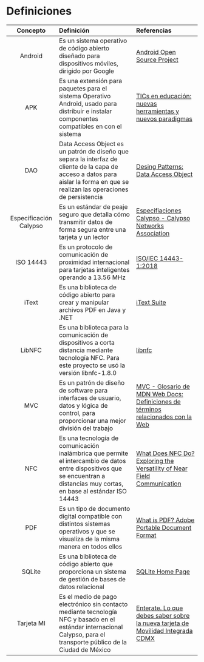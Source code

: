 # Definiciones

|Concepto|Definición|Referencias|
|:-:|:-|:-|
| Android | Es un sistema operativo de código abierto diseñado para dispositivos móviles, dirigido por Google | [Android Open Source Project] |
| APK | Es una extensión para paquetes para el sistema Operativo Android, usado para distribuir e instalar componentes compatibles en con el sistema | [TICs en educación: nuevas herramientas y nuevos paradigmas] |
| DAO | Data Access Object es un patrón de diseño que separa la interfaz de cliente de la capa de acceso a datos para aislar la forma en que se realizan las operaciones de persistencia | [Desing Patterns: Data Access Object] | 
| Especificación Calypso | Es un estándar de peaje seguro que detalla cómo transmitir datos de forma segura entre una tarjeta y un lector | [Especifiaciones Calypso - Calypso Networks Association] |
| ISO 14443 | Es un protocolo de comunicación de proximidad internacional para tarjetas inteligentes operando a 13.56 MHz | [ISO/IEC 14443-1:2018] |
| iText | Es una biblioteca de código abierto para crear y manipular archivos PDF en Java y .NET | [iText Suite] |
| LibNFC | Es una biblioteca para la comunicación de dispositivos a corta distancia mediante tecnología NFC. Para este proyecto se usó la versión libnfc-1.8.0 | [libnfc] |
| MVC | Es un patrón de diseño de software para interfaces de usuario, datos y lógica de control, para proporcionar una mejor división del trabajo | [MVC - Glosario de MDN Web Docs: Definiciones de términos relacionados con la Web] |
| NFC | Es una tecnología de comunicación inalámbrica que permite el intercambio de datos entre dispositivos que se encuentran a distancias muy cortas, en base al estándar ISO 14443 | [What Does NFC Do? Exploring the Versatility of Near Field Communication] |
| PDF | Es un tipo de documento digital compatible con distintos sistemas operativos y que se visualiza de la misma manera en todos ellos | [What is PDF? Adobe Portable Document Format] |
| SQLite | Es una biblioteca de código abierto que proporciona un sistema de gestión de bases de datos relacional | [SQLite Home Page] |
| Tarjeta MI | Es el medio de pago electrónico sin contacto mediante tecnología NFC y basado en el estándar internacional Calypso, para el transporte público de la Ciudad de México | [Enterate. Lo que debes saber sobre la nueva tarjeta de Movilidad Integrada CDMX] |

[Android Open Source Project]: https://source.android.com/?hl=es-419

[Desing Patterns: Data Access Object]: https://www.oracle.com/java/technologies/data-access-object.html

[TICs en educación: nuevas herramientas y nuevos paradigmas]: http://sedici.unlp.edu.ar/handle/10915/18457

[ISO/IEC 14443-1:2018]: https://www.iso.org/obp/ui/en/#iso:std:iso-iec:14443:-1:ed-4:v1:en

[Especifiaciones Calypso - Calypso Networks Association]: https://calypsonet.org/especificaciones-calypso/?lang=es#:~:text=Calypso%20es%20un%20est%C3%A1ndar%20de,de%20uso%20a%20largo%20plazo

[iText Suite]: https://itextpdf.com/products/itext-suite

[libnfc]: https://www.kali.org/tools/libnfc/

[MVC - Glosario de MDN Web Docs: Definiciones de términos relacionados con la Web]: https://developer.mozilla.org/es/docs/Glossary/MVC

[SQLite Home Page]: https://www.sqlite.org/index.html

[What Does NFC Do? Exploring the Versatility of Near Field Communication]: https://nfc-forum.org/learn/what-nfc-does

[What is PDF? Adobe Portable Document Format]: https://www.adobe.com/mx/acrobat/about-adobe-pdf.html

[Enterate. Lo que debes saber sobre la nueva tarjeta de Movilidad Integrada CDMX]: https://www.eluniversal.com.mx/metropoli/edomex/lo-que-debes-saber-sobre-la-nueva-tarjeta-de-movilidad-integrada-de-cdmx/